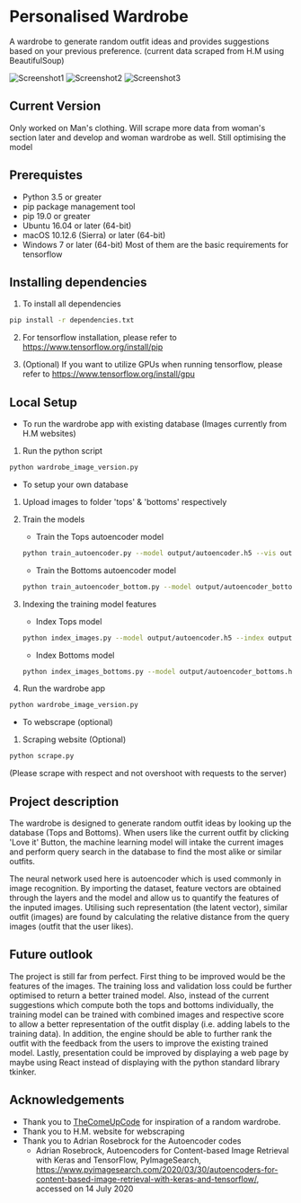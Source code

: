 # Personalised Wardrobe

A wardrobe to generate random outfit ideas and provides suggestions based on your previous preference.
(current data scraped from H.M using BeautifulSoup)

![Screenshot1](/screenshots/Capture1.PNG) ![Screenshot2](/screenshots/Capture2.PNG) ![Screenshot3](/screenshots/Capture3.PNG)

## Current Version

Only worked on Man's clothing. Will scrape more data from woman's section later and develop and woman wardrobe as well.
Still optimising the model

## Prerequistes

* Python 3.5 or greater
* pip package management tool
* pip 19.0 or greater
* Ubuntu 16.04 or later (64-bit)
* macOS 10.12.6 (Sierra) or later (64-bit)
* Windows 7 or later (64-bit)
Most of them are the basic requirements for tensorflow

## Installing dependencies

1. To install all dependencies 
```bash
pip install -r dependencies.txt
```
2. For tensorflow installation, please refer to https://www.tensorflow.org/install/pip

3. (Optional) If you want to utilize GPUs when running tensorflow, please refer to https://www.tensorflow.org/install/gpu 

## Local Setup

* To run the wardrobe app with existing database (Images currently from H.M websites)
1. Run the python script
```bash
python wardrobe_image_version.py
```

* To setup your own database
1. Upload images to folder 'tops' & 'bottoms' respectively

2. Train the models
    * Train the Tops autoencoder model
    ```bash
    python train_autoencoder.py --model output/autoencoder.h5 --vis output/recon_vis.png --plot output/plot.png
    ```
    * Train the Bottoms autoencoder model
    ```bash
    python train_autoencoder_bottom.py --model output/autoencoder_bottoms.h5 --vis output/recon_vis.png --plot output/plot_bottoms.png
    ```

3. Indexing the training model features
    * Index Tops model
    ```bash
    python index_images.py --model output/autoencoder.h5 --index output/index.pickle
    ```

    * Index Bottoms model
    ```bash
    python index_images_bottoms.py --model output/autoencoder_bottoms.h5 --index output/index_bottoms.pickle
    ```
4. Run the wardrobe app 
```bash
python wardrobe_image_version.py
```
* To webscrape (optional)
1. Scraping website (Optional)
```bash
python scrape.py
```
(Please scrape with respect and not overshoot with requests to the server)

## Project description

The wardrobe is designed to generate random outfit ideas by looking up the database (Tops and Bottoms). When users like the current outfit by clicking 'Love it' Button, the machine learning model will intake the current images and perform query search in the database to find the most alike or similar outfits. 

The neural network used here is autoencoder which is used commonly in image recognition. By importing the dataset, feature vectors are obtained through the layers and the model and allow us to quantify the features of the inputed images. Utilising such representation (the latent vector), similar outfit (images) are found by calculating the relative distance from the query images (outfit that the user likes).   

## Future outlook

The project is still far from perfect. First thing to be improved would be the features of the images. The training loss and validation loss could be further optimised to return a better trained model. 
Also, instead of the current suggestions which compute both the tops and bottoms individually, the training model can be trained with combined images and respective score to allow a better representation of the outfit display (i.e. adding labels to the training data). In addition, the engine should be able to further rank the outfit with the feedback from the users to improve the existing trained model. 
Lastly, presentation could be improved by displaying a web page by maybe using React instead of displaying with the python standard library tkinker. 

## Acknowledgements
* Thank you to [TheComeUpCode](https://github.com/TheComeUpCode/WardrobeApp/) for inspiration of a random wardrobe.
* Thank you to H.M. website for webscraping
* Thank you to Adrian Rosebrock for the Autoencoder codes
    * Adrian Rosebrock, Autoencoders for Content-based Image Retrieval with Keras and TensorFlow, PyImageSearch, https://www.pyimagesearch.com/2020/03/30/autoencoders-for-content-based-image-retrieval-with-keras-and-tensorflow/, accessed on 14 July 2020

